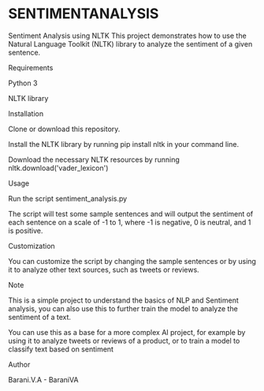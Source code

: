 # SENTIMENTANALYSIS
Sentiment Analysis using NLTK
This project demonstrates how to use the Natural Language Toolkit (NLTK) library to analyze the sentiment of a given sentence.

Requirements

Python 3

NLTK library

Installation

Clone or download this repository.

Install the NLTK library by running pip install nltk in your command line.

Download the necessary NLTK resources by running nltk.download('vader_lexicon')

Usage

Run the script sentiment_analysis.py

The script will test some sample sentences and will output the sentiment of each sentence on a scale of -1 to 1, where -1 is negative, 0 is neutral, and 1 is positive.

Customization

You can customize the script by changing the sample sentences or by using it to analyze other text sources, such as tweets or reviews.

Note

This is a simple project to understand the basics of NLP and Sentiment analysis, you can also use this to further train the model to analyze the sentiment of a text.

You can use this as a base for a more complex AI project, for example by using it to analyze tweets or reviews of a product, or to train a model to classify text based on sentiment

Author

Barani.V.A - BaraniVA
